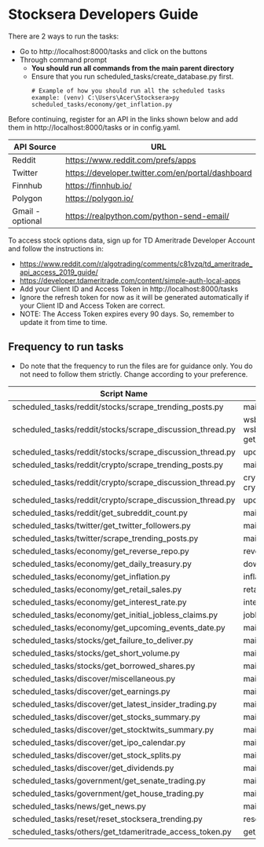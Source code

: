 # Stocksera Developers Guide

There are 2 ways to run the tasks:
- Go to http://localhost:8000/tasks and click on the buttons
- Through command prompt
  - <b>You should run all commands from the main parent directory</b>
  - Ensure that you run scheduled_tasks/create_database.py first.
      ```
      # Example of how you should run all the scheduled tasks
      example: (venv) C:\Users\Acer\Stocksera>py scheduled_tasks/economy/get_inflation.py
      ```
 
Before continuing, register for an API in the links shown below and add them in http://localhost:8000/tasks or in config.yaml.

| API Source       | URL                                                |
|------------------|----------------------------------------------------|
| Reddit           | https://www.reddit.com/prefs/apps                  |
| Twitter          | https://developer.twitter.com/en/portal/dashboard  |
| Finnhub          | https://finnhub.io/                                |
| Polygon          | https://polygon.io/                                |
| Gmail -optional  | https://realpython.com/python-send-email/          |

To access stock options data, sign up for TD Ameritrade Developer Account and follow the instructions in: 
- https://www.reddit.com/r/algotrading/comments/c81vzq/td_ameritrade_api_access_2019_guide/
- https://developer.tdameritrade.com/content/simple-auth-local-apps
- Add your Client ID and Access Token in http://localhost:8000/tasks
- Ignore the refresh token for now as it will be generated automatically if your Client ID and Access Token are correct.
- NOTE: The Access Token expires every 90 days. So, remember to update it from time to time.

## Frequency to run tasks
- Do note that the frequency to run the files are for guidance only. You do not need to follow them strictly. Change according to your preference.

| Script Name                                               | Functions                               | Frequency   |
|-----------------------------------------------------------|-----------------------------------------|-------------|
| scheduled_tasks/reddit/stocks/scrape_trending_posts.py    | main()                                  | Daily (PM)  |
| scheduled_tasks/reddit/stocks/scrape_discussion_thread.py | wsb_live(), wsb_change(), get_mkt_cap() | 10 Mins     |
| scheduled_tasks/reddit/stocks/scrape_discussion_thread.py | update_hourly()                         | Hourly      |
| scheduled_tasks/reddit/crypto/scrape_trending_posts.py    | main()                                  | Daily (PM)  |
| scheduled_tasks/reddit/crypto/scrape_discussion_thread.py | crypto_live(), crypto_change()          | 10 Mins     |
| scheduled_tasks/reddit/crypto/scrape_discussion_thread.py | update_hourly()                         | Hourly      |
| scheduled_tasks/reddit/get_subreddit_count.py             | main()                                  | Daily (MH)  |
| scheduled_tasks/twitter/get_twitter_followers.py          | main()                                  | Daily       |
| scheduled_tasks/twitter/scrape_trending_posts.py          | main()                                  | Daily (MH)  |
| scheduled_tasks/economy/get_reverse_repo.py               | reverse_repo()                          | 1.30PM      |
| scheduled_tasks/economy/get_daily_treasury.py             | download_json()                         | 4.00PM      |
| scheduled_tasks/economy/get_inflation.py                  | inflation()                             | Monthly     |
| scheduled_tasks/economy/get_retail_sales.py               | retail_sales()                          | Monthly     |
| scheduled_tasks/economy/get_interest_rate.py              | interest_rate()                         | Monthly     |
| scheduled_tasks/economy/get_initial_jobless_claims.py     | jobless_claims()                        | Weekly      |
| scheduled_tasks/economy/get_upcoming_events_date.py       | main()                                  | 6.00PM      |
| scheduled_tasks/stocks/get_failure_to_deliver.py          | main()                                  | 2 Weeks     |
| scheduled_tasks/stocks/get_short_volume.py                | main()                                  | 6.00PM      | 
| scheduled_tasks/stocks/get_borrowed_shares.py             | main()                                  | 10 Mins     |
| scheduled_tasks/discover/miscellaneous.py                 | main()                                  | Daily (AH)  |
| scheduled_tasks/discover/get_earnings.py                  | main()                                  | Daily (AH)  |
| scheduled_tasks/discover/get_latest_insider_trading.py    | main()                                  | 2 Hours     |
| scheduled_tasks/discover/get_stocks_summary.py            | main()                                  | 10 Mins     |
| scheduled_tasks/discover/get_stocktwits_summary.py        | main()                                  | Hourly      |
| scheduled_tasks/discover/get_ipo_calendar.py              | main()                                  | Daily (AH)  |
| scheduled_tasks/discover/get_stock_splits.py              | main()                                  | Daily (AH)  |
| scheduled_tasks/discover/get_dividends.py                 | main()                                  | Daily (AH)  |
| scheduled_tasks/government/get_senate_trading.py          | main()                                  | Daily (AH)  |
| scheduled_tasks/government/get_house_trading.py           | main()                                  | Daily (AH)  |
| scheduled_tasks/news/get_news.py                          | main()                                  | 10 Mins     |
| scheduled_tasks/reset/reset_stocksera_trending.py         | reset_trending_db()                     | 30 Mins     |
| scheduled_tasks/others/get_tdameritrade_access_token.py   | get_access_token()                      | 30 Mins     |